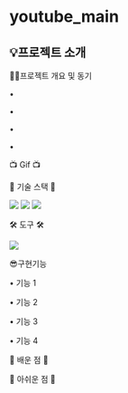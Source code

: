 # youtube_main
<h2>💡프로젝트 소개</h2>

✍🏻프로젝트 개요 및 동기 

• 

• 

• 

• 


📺 Gif 📺</br>



🎀 기술 스택 🎀 

<img src="https://img.shields.io/badge/HTML5-E34F26?style=flat-square&logo=html5&logoColor=white"/> <img src="https://img.shields.io/badge/CSS3-1572B6?style=flat-square&logo=css3&logoColor=white"/> <img src="https://img.shields.io/badge/JavaScript-F7DF1E?style=flat-square&logo=javascript&logoColor=white"/> 

🛠 도구 🛠 

<img src="https://img.shields.io/badge/Visual Studio Code-007ACC?style=flat-square&logo=visualstudiocode&logoColor=white"/>

😎구현기능



• 기능 1 </br>


• 기능 2</br>


• 기능 3</br>


• 기능 4 </br>



🫠 배운 점 🫠




🫠 아쉬운 점 🫠
